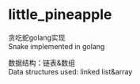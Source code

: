 # little_pineapple
贪吃蛇golang实现  
Snake implemented in golang  

数据结构：链表&数组  
Data structures used: linked list&array  
